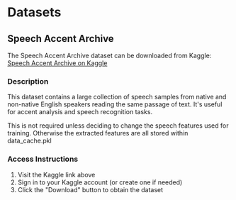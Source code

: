 # Datasets

## Speech Accent Archive

The Speech Accent Archive dataset can be downloaded from Kaggle:
[Speech Accent Archive on Kaggle](https://www.kaggle.com/datasets/rtatman/speech-accent-archive?resource=download)

### Description
This dataset contains a large collection of speech samples from native and non-native English speakers reading the same passage of text. It's useful for accent analysis and speech recognition tasks.

This is not required unless deciding to change the speech features used for training. Otherwise the extracted features are all stored within data_cache.pkl

### Access Instructions
1. Visit the Kaggle link above
2. Sign in to your Kaggle account (or create one if needed)
3. Click the "Download" button to obtain the dataset


